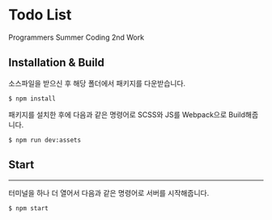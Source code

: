 # Todo List
Programmers Summer Coding 2nd Work<br>

## Installation & Build
소스파일을 받으신 후 해당 폴더에서 패키지를 다운받습니다.
```
$ npm install
```
패키지를 설치한 후에 다음과 같은 명령어로 SCSS와 JS를 Webpack으로 Build해줍니다.
```
$ npm run dev:assets
```

## Start
--------
터미널을 하나 더 열어서 다음과 같은 명령어로 서버를 시작해줍니다.
```
$ npm start
```
